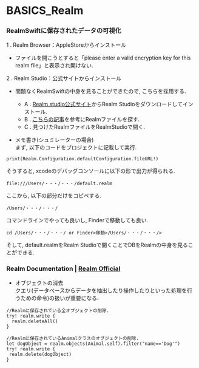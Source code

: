 # BASICS_Realm

### RealmSwiftに保存されたデータの可視化

1 . Realm Browser：AppleStoreからインストール  
* ファイルを開こうとすると「please enter a valid encryption key for this realm file」と表示され開けない.

2 . Realm Studio：公式サイトからインストール  
* 問題なくRealmSwiftの中身を見ることができたので, こちらを採用する.  
    * A . [Realm studio公式サイト](https://docs.mongodb.com/realm-legacy/jp/products/realm-studio.html)からRealm Studioをダウンロードしてインストール.  
    * B . [こちらの記事](https://qiita.com/i_nak/items/5d6062333b205275b85b)を参考にRealmファイルを探す.  
    * C . 見つけたRealmファイルをRealmStudioで開く.  

* メモ書き(シュミレーターの場合)  
まず, 以下のコードをプロジェクトに記載して実行.
```
print(Realm.Configuration.defaultConfiguration.fileURL!)
```
そうすると, xcodeのデバッグコンソールに以下の形で出力が得られる.
```
file:///Users/・・・/・・・/default.realm
```
ここから, 以下の部分だけをコピペする.
```
/Users/・・・/・・・/
```
コマンドラインでやっても良いし, Finderで移動しても良い.
```
cd /Users/・・・/・・・/ or Finder>移動>/Users/・・・/・・・/>
```
そして, default.realmをRealm Studioで開くことでDBをRealmの中身を見ることができる.

### Realm Documentation | [Realm Official](https://docs.mongodb.com/realm-legacy/jp/docs/swift/latest.html)  

* オブジェクトの消去  
クエリ(データベースからデータを抽出したり操作したりといった処理を行うための命令)の扱いが重要になる.
```
//Realmに保存されている全オブジェクトの削除.
try! realm.write {
  realm.deleteAll()
}

//Realmに保存されているAnimalクラスのオブジェクトの削除.
let dogObject = realm.objects(Animal.self).filter("name=='Dog'")
try! realm.write {
 realm.delete(dogObject)
}
```
